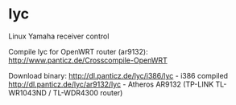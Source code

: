lyc
===

Linux Yamaha receiver control


Compile lyc for OpenWRT router (ar9132):
http://www.panticz.de/Crosscompile-OpenWRT

Download binary:
http://dl.panticz.de/lyc/i386/lyc - i386 compiled
http://dl.panticz.de/lyc/ar9132/lyc - Atheros AR9132 (TP-LINK TL-WR1043ND / TL-WDR4300 router)
